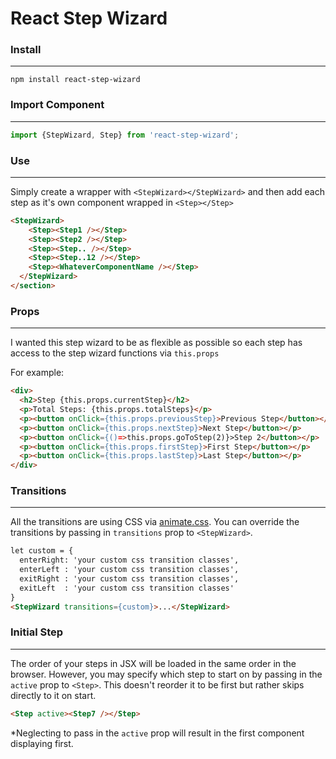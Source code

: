 # React Step Wizard

### Install
---
```
npm install react-step-wizard
```

### Import Component
---
```javascript
import {StepWizard, Step} from 'react-step-wizard';
```

### Use
---
Simply create a wrapper with `<StepWizard></StepWizard>` and then add each step as
it's own component wrapped in `<Step></Step>`
```html
<StepWizard>
    <Step><Step1 /></Step>
    <Step><Step2 /></Step>
    <Step><Step.. /></Step>
    <Step><Step..12 /></Step>
    <Step><WhateverComponentName /></Step>
  </StepWizard>
</section>
```

### Props
---
I wanted this step wizard to be as flexible as possible so each step has access to the step
wizard functions via `this.props`

For example:
```html
<div>
  <h2>Step {this.props.currentStep}</h2>
  <p>Total Steps: {this.props.totalSteps}</p>
  <p><button onClick={this.props.previousStep}>Previous Step</button></p>
  <p><button onClick={this.props.nextStep}>Next Step</button></p>
  <p><button onClick={()=>this.props.goToStep(2)}>Step 2</button></p>
  <p><button onClick={this.props.firstStep}>First Step</button></p>
  <p><button onClick={this.props.lastStep}>Last Step</button></p>
</div>
```

### Transitions
---
All the transitions are using CSS via [animate.css](https://daneden.github.io/animate.css/). You can override the transitions by passing in `transitions` prop to `<StepWizard>`.
```html
let custom = {
  enterRight: 'your custom css transition classes',
  enterLeft : 'your custom css transition classes',
  exitRight : 'your custom css transition classes',
  exitLeft  : 'your custom css transition classes'
}
<StepWizard transitions={custom}>...</StepWizard>
```

### Initial Step
---
The order of your steps in JSX will be loaded in the same order in the browser. However, you may specify which step to start on by passing in the `active` prop to `<Step>`. This doesn't reorder it to be first but rather skips directly to it on start.
```html
<Step active><Step7 /></Step>
```
*Neglecting to pass in the `active` prop will result in the first component displaying first.